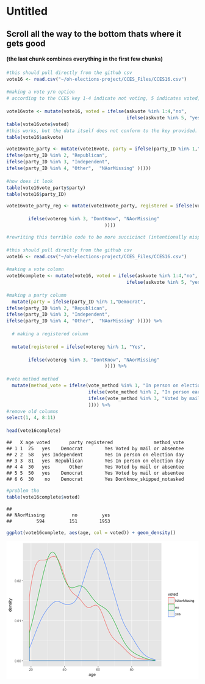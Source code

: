 Untitled
================

Scroll all the way to the bottom thats where it gets good
---------------------------------------------------------

#### (the last chunk combines everything in the first few chunks)

``` r
#this should pull directly from the github csv
vote16 <- read.csv("~/oh-elections-project/CCES_Files/CCES16.csv")

#making a vote y/n option
# according to the CCES key 1-4 indicate not voting, 5 indicates voted, 8&9 indicate skipped and not asked

vote16vote <- mutate(vote16, voted = ifelse(askvote %in% 1:4,"no",
                                            ifelse(askvote %in% 5, "yes",  "NAorMissing" )))
table(vote16vote$voted)
#this works, but the data itself does not conform to the key provided. There is supposed to be an 8 for Skipped and a 9 for Not Asked but the dataframe has NAs instead. In fact there are no 8s or 9s in the set
table(vote16$askvote)
```

``` r
vote16vote_party <- mutate(vote16vote, party = ifelse(party_ID %in% 1,"Democrat",
ifelse(party_ID %in% 2, "Republican", 
ifelse(party_ID %in% 3, "Independent",
ifelse(party_ID %in% 4, "Other",  "NAorMissing" )))))

#how does it look
table(vote16vote_party$party)
table(vote16$party_ID)
```

``` r
vote16vote_party_reg <- mutate(vote16vote_party, registered = ifelse(votereg %in% 1, "Yes", 
                                                                           ifelse(votereg %in% 2, "No", 
        ifelse(votereg %in% 3, "DontKnow", "NAorMissing"
                                    ))))
```

``` r
#rewriting this terrible code to be more succicinct (intentionally mispelled thats the joke)

#this should pull directly from the github csv
vote16 <- read.csv("~/oh-elections-project/CCES_Files/CCES16.csv")

#making a vote column
vote16complete <- mutate(vote16, voted = ifelse(askvote %in% 1:4,"no",
                                            ifelse(askvote %in% 5, "yes",  "NAorMissing" ))) %>%
  
#making a party column
  mutate(party = ifelse(party_ID %in% 1,"Democrat",
ifelse(party_ID %in% 2, "Republican", 
ifelse(party_ID %in% 3, "Independent",
ifelse(party_ID %in% 4, "Other",  "NAorMissing" ))))) %>%

  # making a registered column

  mutate(registered = ifelse(votereg %in% 1, "Yes", 
                                                                           ifelse(votereg %in% 2, "No", 
        ifelse(votereg %in% 3, "DontKnow", "NAorMissing"
                                    )))) %>%
  
#vote method method
  mutate(method_vote = ifelse(vote_method %in% 1, "In person on election day", 
                              ifelse(vote_method %in% 2, "In person early", 
                              ifelse(vote_method %in% 3, "Voted by mail or absentee", "Dontknow_skipped_notasked"
                              )))) %>%
#remove old columns
select(1, 4, 8:11)

head(vote16complete)
```

    ##   X age voted       party registered               method_vote
    ## 1 1  25   yes    Democrat        Yes Voted by mail or absentee
    ## 2 2  58   yes Independent        Yes In person on election day
    ## 3 3  81   yes  Republican        Yes In person on election day
    ## 4 4  30   yes       Other        Yes Voted by mail or absentee
    ## 5 5  50   yes    Democrat        Yes Voted by mail or absentee
    ## 6 6  30    no    Democrat        Yes Dontknow_skipped_notasked

``` r
#problem tho
table(vote16complete$voted)
```

    ## 
    ## NAorMissing          no         yes 
    ##         594         151        1953

``` r
ggplot(vote16complete, aes(age, col = voted)) + geom_density()
```

![](CCES_did_u_vote_files/figure-markdown_github/unnamed-chunk-2-1.png)
